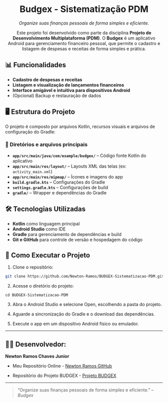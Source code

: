 <h1 align="center">Budgex - Sistematização PDM</h1>

<p align="center" style="font-style: italic;">
Organize suas finanças pessoais de forma simples e eficiente.
</p>

<p align="center">
Este projeto foi desenvolvido como parte da disciplina <strong>Projeto de Desenvolvimento Multiplataforma (PDM)</strong>. O <strong>Budgex</strong> é um aplicativo Android para gerenciamento financeiro pessoal, que permite o cadastro e listagem de despesas e receitas de forma simples e prática.
</p>

## 📊 Funcionalidades

- **Cadastro de despesas e receitas**
- **Listagem e visualização de lançamentos financeiros**
- **Interface amigável e intuitiva para dispositivos Android**
- (Opcional) Backup e restauração de dados

## 🖥️ Estrutura do Projeto

O projeto é composto por arquivos Kotlin, recursos visuais e arquivos de configuração do Gradle:

### 📂 Diretórios e arquivos principais

- **`app/src/main/java/com/example/budgex/`** – Código fonte Kotlin do aplicativo  
- **`app/src/main/res/layout/`** – Layouts XML das telas (ex: `activity_main.xml`)  
- **`app/src/main/res/mipmap/`** – Ícones e imagens do app  
- **`build.gradle.kts`** – Configurações do Gradle  
- **`settings.gradle.kts`** – Configurações de build  
- **`gradle/`** – Wrapper e dependências do Gradle  

## 🛠️ Tecnologias Utilizadas

- **Kotlin** como linguagem principal  
- **Android Studio** como IDE  
- **Gradle** para gerenciamento de dependências e build  
- **Git e GitHub** para controle de versão e hospedagem do código  

## 🚀 Como Executar o Projeto

1. Clone o repositório:

```bash
git clone https://github.com/Newton-Ramos/BUDGEX-Sistematizacao-PDM.git
```

2. Acesse o diretório do projeto:
```
cd BUDGEX-Sistematizacao-PDM 
```

3. Abra o Android Studio e selecione Open, escolhendo a pasta do projeto.

4. Aguarde a sincronização do Gradle e o download das dependências.

5. Execute o app em um dispositivo Android físico ou emulador.

---
## 👨‍💻 Desenvolvedor:
**Newton Ramos Chaves Junior**

- Meu Repositório Online - [Newton Ramos GitHub](https://github.com/Newton-Ramos)

- Repositório do Projeto BUDGEX - [Projeto BUDGEX](https://github.com/Newton-Ramos/BUDGEX-Sistematizacao-PDM)
---

> “Organize suas finanças pessoais de forma simples e eficiente.” – *Budgex*
